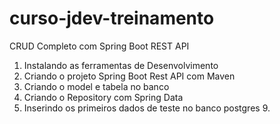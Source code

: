 # curso-jdev-treinamento
CRUD Completo com Spring Boot REST API

1. Instalando as ferramentas de Desenvolvimento
2. Criando o projeto Spring Boot Rest API com Maven
3. Criando o model e tabela no banco
4. Criando o Repository com Spring Data
5. Inserindo os primeiros dados de teste no banco postgres 9.

